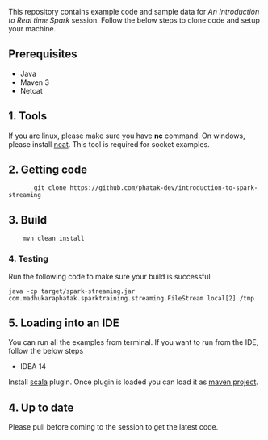 This repository contains example code and sample data for *An Introduction to Real time Spark* session.
Follow the below steps to clone code and setup your machine.


## Prerequisites

* Java
* Maven 3
* Netcat

## 1. Tools

If you are linux, please make sure you have **nc** command. On windows, please install [ncat](http://nmap.org/ncat/).
This tool is required for socket examples.


## 2. Getting code

           git clone https://github.com/phatak-dev/introduction-to-spark-streaming


## 3. Build

        mvn clean install

### 4. Testing

Run the following code to make sure your build is successful

    java -cp target/spark-streaming.jar com.madhukaraphatak.sparktraining.streaming.FileStream local[2] /tmp



## 5. Loading into an IDE

You can run all the examples from terminal. If you want to run from the IDE, follow the below steps


* IDEA 14

 Install [scala](https://plugins.jetbrains.com/plugin/?id=1347) plugin. Once plugin is loaded you can load it as [maven
 project](https://www.jetbrains.com/idea/help/importing-project-from-maven-model.html).


## 4. Up to date

Please pull before coming to the session to get the latest code.
